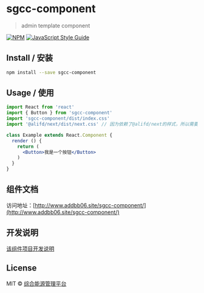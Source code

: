 # sgcc-component

> admin template component

[![NPM](https://img.shields.io/npm/v/sgcc-component.svg)](https://www.npmjs.com/package/sgcc-component) [![JavaScript Style Guide](https://img.shields.io/badge/code_style-standard-brightgreen.svg)](https://standardjs.com)

## Install / 安装

```bash
npm install --save sgcc-component
```

## Usage / 使用

```jsx
import React from 'react'
import { Button } from 'sgcc-component'
import 'sgcc-component/dist/index.css'
import '@alifd/next/dist/next.css' // 因为依赖了@alifd/next的样式，所以需要引入

class Example extends React.Component {
  render () {
  	return (
      <Button>我是一个按钮</Button>
  	)
  }
}

```

## 组件文档

访问地址：[http://www.addbb06.site/sgcc-component/](http://www.addbb06.site/sgcc-component/)

## 开发说明

[该组件项目开发说明](https://github.com/addbb06/sgcc-component/blob/master/DEV.md)

## License

MIT © [综合能源管理平台](https://github.com/addbb06/sgcc-component/)
